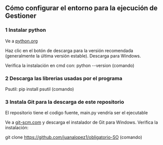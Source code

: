 ## Cómo configurar el entorno para la ejecución de Gestioner
### 1 Instalar python

Ve a [python.org](python.org)

Haz clic en el botón de descarga para la versión recomendada (generalmente la última versión estable). Descarga para Windows.

Verifica la instalación en cmd con: python --version (comando)

### 2 Descarga las librerias usadas por el programa

Psutil: pip install psutil (comando)

### 3 Instala Git para la descarga de este repositorio

El repositorio tiene el codigo fuente, main.py vendría ser el ejecutable

Ve a [git-scm.com](git-scm.com) y descarga el instalador de Git para Windows.
Verifica la instalación:

git clone https://github.com/juanalopez1/obligatorio-SO (comando)